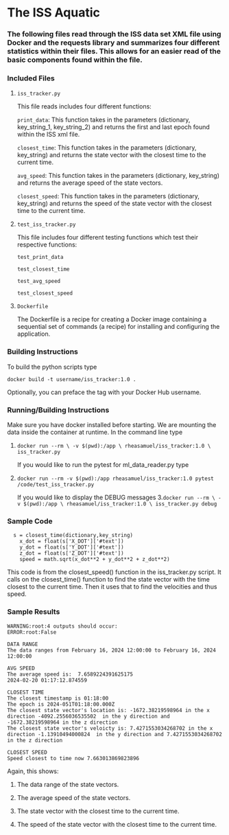 # The ISS Aquatic
### The following files read through the ISS data set XML file using Docker and the requests library and summarizes four different statistics within their files. This allows for an easier read of the basic components found within the file. 
### Included Files
1. `iss_tracker.py`

   This file reads includes four different functions:
   
   `print_data`: This function takes in the parameters (dictionary, key_string_1, key_string_2) and returns the first and last epoch found within the ISS xml file.
   
   `closest_time`: This function takes in the parameters (dictionary, key_string) and returns the state vector with the closest time to the current time.

   `avg_speed`: This function takes in the parameters (dictionary, key_string) and returns the average speed of the state vectors.
   
   `closest_speed`: This function takes in the parameters (dictionary, key_string) and returns the speed of the state vector with the closest time to the current time.

2. `test_iss_tracker.py`

   This file includes four different testing functions which test their respective functions:
   
   `test_print_data` 

   `test_closest_time`

   `test_avg_speed`
   
   `test_closest_speed` 
3. `Dockerfile`
   
    The Dockerfile is a recipe for creating a Docker image containing a sequential set of commands (a recipe) for installing and configuring the application.

### Building Instructions
To build the python scripts type

`docker build -t username/iss_tracker:1.0 .`

Optionally, you can preface the tag with your Docker Hub username.

### Running/Building Instructions
Make sure you have docker installed before starting. We are mounting the data inside the container at runtime. In the command line type
1. `docker run --rm \
           -v $(pwd):/app \
           rheasamuel/iss_tracker:1.0 \
           iss_tracker.py`

    If you would like to run the pytest for ml_data_reader.py type
2. `docker run --rm -v $(pwd):/app rheasamuel/iss_tracker:1.0 pytest /code/test_iss_tracker.py`

    If you would like to display the DEBUG messages 
3.`docker run --rm \
           -v $(pwd):/app \
           rheasamuel/iss_tracker:1.0 \
           iss_tracker.py debug`
### Sample Code
```
  s = closest_time(dictionary,key_string)
    x_dot = float(s['X_DOT']['#text'])
    y_dot = float(s['Y_DOT']['#text'])
    z_dot = float(s['Z_DOT']['#text'])
    speed = math.sqrt(x_dot**2 + y_dot**2 + z_dot**2)
```
This code is from the closest_speed() function in the iss_tracker.py script. It calls on the closest_time() function to find the state vector with the time closest to the current time. Then it uses that to find the velocities and thus speed.
### Sample Results
```
WARNING:root:4 outputs should occur:
ERROR:root:False

DATA RANGE
The data ranges from February 16, 2024 12:00:00 to February 16, 2024 12:00:00

AVG SPEED
The average speed is:  7.6589224391625175
2024-02-20 01:17:12.874559

CLOSEST TIME
The closest timestamp is 01:18:00
The epoch is 2024-051T01:18:00.000Z
The closest state vector's location is: -1672.38219598964 in the x direction -4092.2556036535502  in the y direction and -1672.38219598964 in the z direction
The closest state vector's veloicty is: 7.4271553034268702 in the x direction -1.13910494000824  in the y direction and 7.4271553034268702 in the z direction

CLOSEST SPEED
Speed closest to time now 7.663013869823896
```
Again, this shows:

  1. The data range of the state vectors.
  
  2. The average speed of the state vectors.
  
  3. The state vector with the closest time to the current time.
  
  4. The speed of the state vector with the closest time to the current time.
